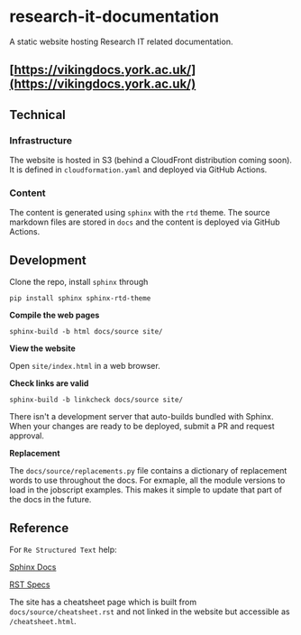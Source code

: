 # research-it-documentation
A static website hosting Research IT related documentation.

## [https://vikingdocs.york.ac.uk/](https://vikingdocs.york.ac.uk/)

## Technical

### Infrastructure

The website is hosted in S3 (behind a CloudFront distribution coming soon).
It is defined in `cloudformation.yaml` and deployed via GitHub Actions.

### Content

The content is generated using `sphinx` with the `rtd` theme.
The source markdown files are stored in `docs` and the content is deployed via GitHub Actions.

## Development

Clone the repo, install `sphinx` through

`pip install sphinx sphinx-rtd-theme`

**Compile the web pages**

`sphinx-build -b html docs/source site/`

**View the website**

Open `site/index.html` in a web browser.

**Check links are valid**

`sphinx-build -b linkcheck docs/source site/`

There isn't a development server that auto-builds bundled with Sphinx.
When your changes are ready to be deployed, submit a PR and request approval.

**Replacement**

The `docs/source/replacements.py` file contains a dictionary of replacement words to use throughout the docs. For exmaple, all the module versions to load in the jobscript examples. This makes it simple to update that part of the docs in the future.

## Reference

For `Re Structured Text` help:

[Sphinx Docs](https://www.sphinx-doc.org/en/master/index.html)

[RST Specs](https://docutils.sourceforge.io/docs/ref/rst/restructuredtext.html)

The site has a cheatsheet page which is built from `docs/source/cheatsheet.rst` and not linked in the website but accessible as `/cheatsheet.html`.
